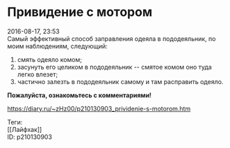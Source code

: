 Привидение с мотором
=====================

   
 2016-08-17, 23:53   
  Самый эффективный способ заправления одеяла в пододеяльник, по моим наблюдениям, следующий:   
 1) смять одеяло комом;   
 2) засунуть его целиком в пододеяльник -- смятое комом оно туда легко влезет;   
 3) частично залезть в пододеяльник самому и там расправить одеяло.   
   
   **Пожалуйста, ознакомьтесь с комментариями!**     
    
 <https://diary.ru/~zHz00/p210130903_prividenie-s-motorom.htm>   
   
 Теги:   
 [[Лайфхак]]   
 ID: p210130903